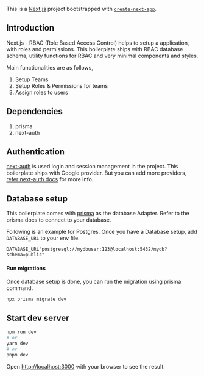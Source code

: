 This is a [Next.js](https://nextjs.org/) project bootstrapped with [`create-next-app`](https://github.com/vercel/next.js/tree/canary/packages/create-next-app).

## Introduction

Next.js - RBAC (Role Based Access Control) helps to setup a application, with roles and permissions. This boilerplate ships with RBAC database schema, utility functions for RBAC and very minimal components and styles.

Main functionalities are as follows,

1. Setup Teams
2. Setup Roles & Permissions for teams
3. Assign roles to users

## Dependencies
1. prisma
2. next-auth

## Authentication

[next-auth](https://next-auth.js.org/) is used login and session management in the project. This boilerplate ships with Google provider. But you can add more providers, [refer next-auth docs](https://next-auth.js.org/providers/) for more info. 

## Database setup

This boilerplate comes with [prisma](https://www.prisma.io/) as the database Adapter. Refer to the prisma docs to connect to your database. 

Following is an example for Postgres. Once you have a Database setup, add `DATABASE_URL` to your env file. 

```
DATABASE_URL"postgresql://mydbuser:123@localhost:5432/mydb?schema=public"
```

#### Run migrations

Once database setup is done, you can run the migration using prisma command. 
```
npx prisma migrate dev
```

## Start dev server

```bash
npm run dev
# or
yarn dev
# or
pnpm dev
```

Open [http://localhost:3000](http://localhost:3000) with your browser to see the result.
